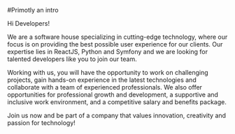#Primotly an intro

Hi Developers!

We are a software house specializing in cutting-edge technology, where our focus is on providing the best possible user experience for our clients. Our expertise lies in ReactJS, Python and Symfony and we are looking for talented developers like you to join our team.

Working with us, you will have the opportunity to work on challenging projects, gain hands-on experience in the latest technologies and collaborate with a team of experienced professionals. We also offer opportunities for professional growth and development, a supportive and inclusive work environment, and a competitive salary and benefits package.

Join us now and be part of a company that values innovation, creativity and passion for technology!
